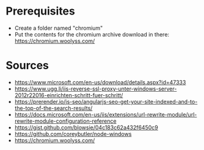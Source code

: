 # Prerequisites

* Create a folder named "chromium"
* Put the contents for the chromium archive download in there: https://chromium.woolyss.com/

# Sources
* https://www.microsoft.com/en-us/download/details.aspx?id=47333
* https://www.ugg.li/iis-reverse-ssl-proxy-unter-windows-server-2012r22016-einrichten-schritt-fuer-schritt/
* https://prerender.io/js-seo/angularjs-seo-get-your-site-indexed-and-to-the-top-of-the-search-results/
* https://docs.microsoft.com/en-us/iis/extensions/url-rewrite-module/url-rewrite-module-configuration-reference
* https://gist.github.com/blowsie/04c183c62a432f6450c9
* https://github.com/coreybutler/node-windows
* https://chromium.woolyss.com/